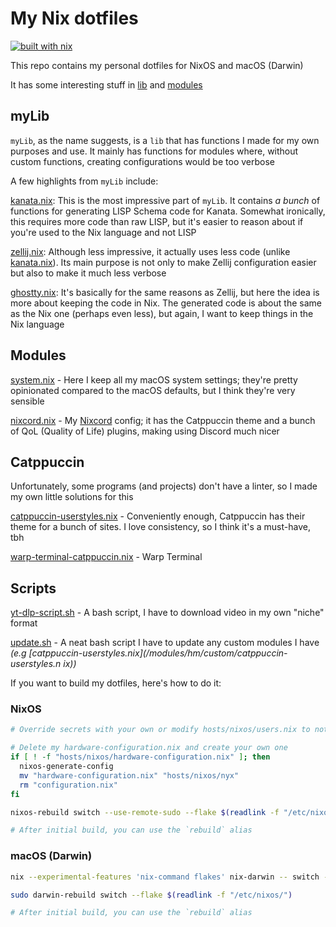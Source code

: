 # My Nix dotfiles

[![built with nix](https://img.shields.io/static/v1?logo=nixos&logoColor=white&label=&message=Built%20with%20Nix&color=41439a)](https://builtwithnix.org)

This repo contains my personal dotfiles for NixOS and macOS (Darwin)

It has some interesting stuff in [lib](/lib/) and [modules](/modules/)

## myLib

`myLib`, as the name suggests, is a `lib` that has functions I made for my own
purposes and use. It mainly has functions for modules where, without custom
functions, creating configurations would be too verbose

A few highlights from `myLib` include:

[kanata.nix](/lib/kanata.nix): This is the most impressive part of `myLib`.
It contains _a bunch_ of functions for generating LISP Schema code for Kanata.
Somewhat ironically, this requires more code than raw LISP, but it's easier to
reason about if you're used to the Nix language and not LISP

[zellij.nix](/lib/zellij.nix): Although less impressive, it actually uses less
code (unlike [kanata.nix](/lib/kanata.nix)). Its main purpose is not only to
make Zellij configuration easier but also to make it much less verbose

[ghostty.nix](/lib/ghostty.nix): It's basically for the same reasons as Zellij,
but here the idea is more about keeping the code in Nix. The generated code is
about the same as the Nix one (perhaps even less), but again, I want to keep
things in the Nix language

## Modules

[system.nix](/hosts/darwin/system.nix) - Here I keep all my macOS system
settings; they're pretty opinionated compared to the macOS defaults, but I think
they're very sensible

[nixcord.nix](/modules/hm/guis/nixcord.nix) - My
[Nixcord](https://github.com/KaylorBen/nixcord) config; it has the Catppuccin
theme and a bunch of QoL (Quality of Life) plugins, making using Discord much
nicer

## Catppuccin

Unfortunately, some programs (and projects) don't have a linter, so I made my
own little solutions for this

[catppuccin-userstyles.nix](/pkgs/catppuccin-userstyles.nix) -
Conveniently enough, Catppuccin has their theme for a bunch of sites. I love
consistency, so I think it's a must-have, tbh

[warp-terminal-catppuccin.nix](/pkgs/warp-terminal-catppuccin.nix) -
Warp Terminal

## Scripts

[yt-dlp-script.sh](scripts/yt-dlp-script.sh) - A bash script, I have to
download video in my own "niche" format

[update.sh](/pkgs/update.sh) - A neat bash script
I have to update any custom modules I have *(e.g
[catppuccin-userstyles.nix](/modules/hm/custom/catppuccin-userstyles.n
ix))*

If you want to build my dotfiles, here's how to do it:

### NixOS

```bash
# Override secrets with your own or modify hosts/nixos/users.nix to not use secrets

# Delete my hardware-configuration.nix and create your own one
if [ ! -f "hosts/nixos/hardware-configuration.nix" ]; then
  nixos-generate-config
  mv "hardware-configuration.nix" "hosts/nixos/nyx"
  rm "configuration.nix"
fi

nixos-rebuild switch --use-remote-sudo --flake $(readlink -f "/etc/nixos")

# After initial build, you can use the `rebuild` alias
```

### macOS (Darwin)

```bash
nix --experimental-features 'nix-command flakes' nix-darwin -- switch --flake $(readlink -f "/etc/nixos/")

sudo darwin-rebuild switch --flake $(readlink -f "/etc/nixos/")

# After initial build, you can use the `rebuild` alias
```
